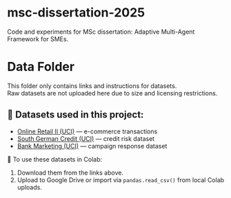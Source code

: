 # msc-dissertation-2025
Code and experiments for MSc dissertation: Adaptive Multi-Agent Framework for SMEs.
# Data Folder

This folder only contains links and instructions for datasets.  
Raw datasets are not uploaded here due to size and licensing restrictions.  

## 📂 Datasets used in this project:
- [Online Retail II (UCI)](https://archive.ics.uci.edu/ml/datasets/Online+Retail+II) — e-commerce transactions  
- [South German Credit (UCI)](https://archive.ics.uci.edu/ml/datasets/South+German+Credit) — credit risk dataset  
- [Bank Marketing (UCI)](https://archive.ics.uci.edu/ml/datasets/Bank+Marketing) — campaign response dataset  

📌 To use these datasets in Colab:
1. Download them from the links above.  
2. Upload to Google Drive or import via `pandas.read_csv()` from local Colab uploads.  
